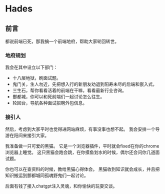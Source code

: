 # Hades
## 前言
都说前端已死，那我搞一个前端地府，帮助大家轮回转世。

### 地府规划
我会在其中设立以下部门：
* 十八层地狱，刷面试题。
* 鬼门关，生人勿近，先把想入行的新朋友劝退到阳寿未尽的后端和嵌入式，
* 三生石，帮你看看活着的前端在干嘛，看看最新行业咨询。
* 酆都城，你可以和死前端们一起讨论怎么往生。
* 轮回台，导航各种面试招聘外包信息。

### 接引人
然后，考虑到大家平时也觉得进网站麻烦，有事没事也想不起。
我会安排一个导游在阳间来接引大家。

我准备做一只可爱的黑猫。
它是一个浏览器插件，平时就会fixed在你的chrome浏览器上睡觉。
这只黑猫会跑会跳，在你摸鱼划水的时候，偶尔还会问你几道面试题。

你也可以在查资料的时候，教给黑猫心得体会。
黑猫收到知识就会成长，并且把知识搬运到酆都城同孤魂野鬼们一起讨论。

后面有钱了接入chatgpt注入灵魂，和你愉快的玩耍交谈。
